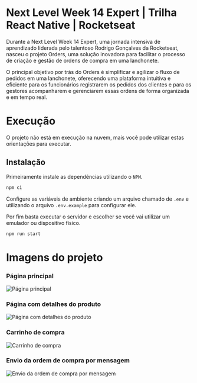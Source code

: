 # Next Level Week 14 Expert | Trilha React Native | Rocketseat
Durante a Next Level Week 14 Expert, uma jornada intensiva de aprendizado liderada pelo talentoso Rodrigo Gonçalves da Rocketseat, nasceu o projeto Orders, uma solução inovadora para facilitar o processo de criação e gestão de ordens de compra em uma lanchonete.

O principal objetivo por trás do Orders é simplificar e agilizar o fluxo de pedidos em uma lanchonete, oferecendo uma plataforma intuitiva e eficiente para os funcionários registrarem os pedidos dos clientes e para os gestores acompanharem e gerenciarem essas ordens de forma organizada e em tempo real.

# Execução
O projeto não está em execução na nuvem, mais você pode utilizar estas orientações para executar.

## Instalação
Primeiramente instale as dependências utilizando o `NPM`.
```bash
npm ci
```

Configure as variáveis de ambiente criando um arquivo chamado de `.env` e utilizando o arquivo `.env.example` para configurar ele.

Por fim basta executar o servidor e escolher se você vai utilizar um emulador ou dispositivo físico.
```bash
npm run start
```

# Imagens do projeto
### Página principal
![Página principal](/src/assets/prints/print1.png)

### Página com detalhes do produto
![Página com detalhes do produto](/src/assets/prints/print2.png)

### Carrinho de compra
![Carrinho de compra](/src/assets/prints/print3.png)

### Envio da ordem de compra por mensagem
![Envio da ordem de compra por mensagem](/src/assets/prints/print4.png)
